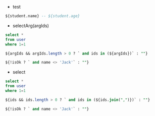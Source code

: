 - test

```sql
${student.name} -- ${student.age}
```  

- selectArg(argIds) 

```sql
select * 
from user 
where 1=1

${argIds && argIds.length > 0 ? ` and ids in (${argIds})` : ""}

${!isOk ? ` and name <> 'Jack'` : ""} 
```

- select

```sql
select * 
from user 
where 1=1

${ids && ids.length > 0 ? ` and ids in (${ids.join(",")})` : ""}

${!isOk ? ` and name <> 'Jack'` : ""} 
```
